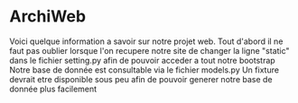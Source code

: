 # ArchiWeb

Voici quelque information a savoir sur notre projet web. Tout d'abord il ne faut pas oublier lorsque l'on recupere notre site de changer la ligne "static" dans le fichier setting.py afin de pouvoir acceder a tout notre bootstrap
Notre base de donnée est consultable via le fichier models.py
Un fixture devrait etre disponible sous peu afin de pouvoir generer notre base de donnée plus facilement
